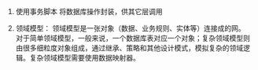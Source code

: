 1. 使用事务脚本
将数据库操作封装，供其它层调用

2. 领域模型：
领域模型是一张对象（数据、业务规则、实体等）连接成的网。
对于简单领域模型，一般来说，一个数据库表对应一个对象；复杂领域模型则由很多细粒度对象组成，通过继承、策略和其他设计模式，模拟复杂的领域逻辑。复杂领域模型需要使用数据映射器。